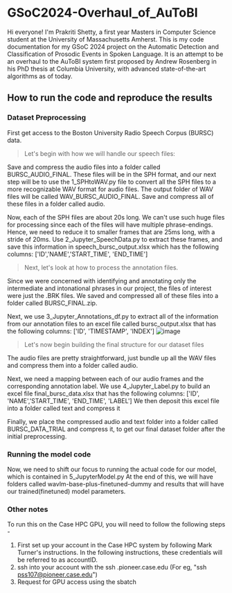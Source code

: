 # GSoC2024-Overhaul_of_AuToBI

Hi everyone!
I'm Prakriti Shetty, a first year Masters in Computer Science student at the University of Massachusetts Amherst.
This is my code documentation for my GSoC 2024 project on the Automatic Detection and Classification of Prosodic Events in Spoken Language. It is an attempt to be an overhaul to the AuToBI system first proposed by Andrew Rosenberg in his PhD thesis at Columbia University, with advanced state-of-the-art algorithms as of today.

## How to run the code and reproduce the results

### Dataset Preprocessing
First get access to the Boston University Radio Speech Corpus (BURSC) data.
 > Let's begin with how we will handle our speech files:
   
Save and compress the audio files into a folder called BURSC_AUDIO_FINAL. These files will be in the SPH format, and our next step will be to use the 1_SPHtoWAV.py file to convert all the SPH files to a more recognizable WAV format for audio files. The output folder of WAV files will be called WAV_BURSC_AUDIO_FINAL. Save and compress all of these files in a folder called audio.

Now, each of the SPH files are about 20s long. We can't use such huge files for processing since each of the files will have multiple phrase-endings. Hence, we need to reduce it to smaller frames that are 25ms long, with a stride of 20ms. Use 2_Jupyter_SpeechData.py to extract these frames, and save this information in speech_bursc_output.xlsx which has the following columns: ['ID','NAME','START_TIME', 'END_TIME']


> Next, let's look at how to process the annotation files.

Since we were concerned with identifying and annotating only the intermediate and intonational phrases in our project, the files of interest were just the .BRK files. We saved and compressed all of these files into a folder called BURSC_FINAL.zip. 

Next, we use 3_Jupyter_Annotations_df.py to extract all of the information from our annotation files to an excel file called bursc_output.xlsx that has the following columns: ['ID', 'TIMESTAMP', 'INDEX']
![image](https://github.com/user-attachments/assets/e07b060b-9a80-4d55-8ac0-30f53e50def9)


> Let's now begin building the final structure for our dataset files

The audio files are pretty straightforward, just bundle up all the WAV files and compress them into a folder called audio.

Next, we need a mapping between each of our audio frames and the corresponding annotation label. 
We use 4_Jupyter_Label.py to build an excel file final_bursc_data.xlsx that has the following columns: ['ID', 'NAME','START_TIME', 'END_TIME', 'LABEL']
We then deposit this excel file into a folder called text and compress it

Finally, we place the compressed audio and text folder into a folder called BURSC_DATA_TRIAL and compress it, to get our final dataset folder after the initial preprocessing.


### Running the model code

Now, we need to shift our focus to running the actual code for our model, which is contained in 5_JupyterModel.py
At the end of this, we will have folders called wavlm-base-plus-finetuned-dummy and results that will have our trained(finetuned) model parameters. 

### Other notes
To run this on the Case HPC GPU, you will need to follow the following steps - 
1. First set up your account in the Case HPC system by following Mark Turner's instructions. In the following instructions, these credentials will be referred to as accountID.
2. ssh into your account with the ssh <accountID>.pioneer.case.edu (For eg, "ssh pss107@pioneer.case.edu")
3. Request for GPU access using the sbatch <script> command (For eg, "batch batchfile.sh"). I have attached two training scripts to this repo, batchfile.sh and training.sh. Batchfile allows you to run these codes interactively in a Jupyter Notebook. The catch here is that you will need to stay connected to the Case VPN the entire time. training.sh is a workaround for that, which essentially derives from batchfile.sh, but allows you to run the .py file independently, without reliance on the VPN being connected.
4. Once you run the sbatch command, you may want to check the status of your request by running the squeue | grep <accountID> (For eg, "squeue | grep pss107")
5. For the interactive jupyter notebook users only: Once you have a GPU assigned (note your assigned GPU number), you can setup local port forwarding to access the notebook on your system using the "ssh -J <accountID>@pioneer.case.edu -L 8888:localhost:8888 -4 <accountID>@gput0<assignedGPUNumber>"). Then navigate to localhost:8888 on your system and you'll see the jupyter notebook!







